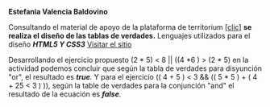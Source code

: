 **Estefania  Valencia Baldovino** 

Consultando el material de apoyo de la plataforma de territorium [[clic]](https://sena.territorio.la/content/index.php/institucion/Titulada/institution/SENA/Tecnologia/228118/Contenido/OVA/CF12/index.html#/) **se realiza el diseño de las tablas de verdades.** Lenguajes utilizados para el diseño ***HTML5 Y CSS3*** [Visitar el sitio]( https://estefaniavalenciabaldovinoadso.github.io/Actividad-de-aprendizaje-GA3-220501093-AA1/)

Desarrollando el ejercicio propuesto (2 * 5) < 8 || ((4 *6 ) > (2 * 5) en la actividad podemos concluir que según la tabla de verdades para disyunción "or", el resultado es ***true**.* Y para el ejercicio (( 4 + 5 ) < 3 && (( 5 * 5 ) + ( 4 + 25 < 3 ) )), según la table de verdades para la conjunción "and" el resultado de la ecuación es ***false**.*